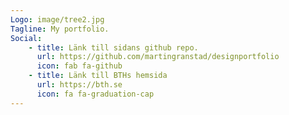 ```yaml
---
Logo: image/tree2.jpg
Tagline: My portfolio.
Social:
    - title: Länk till sidans github repo.
      url: https://github.com/martingranstad/designportfolio
      icon: fab fa-github
    - title: Länk till BTHs hemsida
      url: https://bth.se
      icon: fa fa-graduation-cap
---
```


